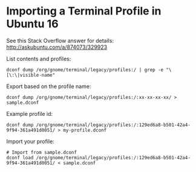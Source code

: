 # Importing a Terminal Profile in Ubuntu 16

See this Stack Overflow answer for details: http://askubuntu.com/a/874073/329923

List contents and profiles:

```
dconf dump /org/gnome/terminal/legacy/profiles:/ | grep -e "\[\:\|visible-name"
```

Export based on the profile name:

```
dconf dump /org/gnome/terminal/legacy/profiles:/:xx-xx-xx-xx/ > sample.dconf
```

Example profile id:

```
dconf dump /org/gnome/terminal/legacy/profiles:/:129ed6a8-b501-42a4-9f94-361a491d0051/ > my-profile.dconf
```

Import your profile:

```
# Import from sample.dconf
dconf load /org/gnome/terminal/legacy/profiles:/:129ed6a8-b501-42a4-9f94-361a491d0051/ < sample.dconf
```
